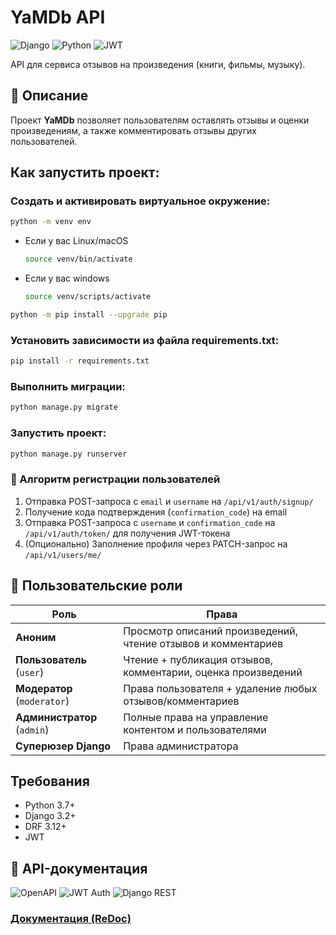 # YaMDb API

![Django](https://img.shields.io/badge/Django-092E20?style=for-the-badge&logo=django&logoColor=white)
![Python](https://img.shields.io/badge/Python-3776AB?style=for-the-badge&logo=python&logoColor=white)
![JWT](https://img.shields.io/badge/JWT-000000?style=for-the-badge&logo=JSON%20web%20tokens&logoColor=white)

API для сервиса отзывов на произведения (книги, фильмы, музыку).

## 📝 Описание

Проект **YaMDb** позволяет пользователям оставлять отзывы и оценки произведениям, а также комментировать отзывы других пользователей.

## Как запустить проект:

### Cоздать и активировать виртуальное окружение:

```bash
python -m venv env
```

* Если у вас Linux/macOS

    ```bash
    source venv/bin/activate
    ```

* Если у вас windows

    ```bash
    source venv/scripts/activate
    ```

```bash
python -m pip install --upgrade pip
```

### Установить зависимости из файла requirements.txt:

```bash
pip install -r requirements.txt
```

### Выполнить миграции:

```bash
python manage.py migrate
```

### Запустить проект:

```bash
python manage.py runserver
```

### 🔐 Алгоритм регистрации пользователей
1. Отправка POST-запроса с `email` и `username` на `/api/v1/auth/signup/`
2. Получение кода подтверждения (`confirmation_code`) на email
3. Отправка POST-запроса с `username` и `confirmation_code` на `/api/v1/auth/token/` для получения JWT-токена
4. (Опционально) Заполнение профиля через PATCH-запрос на `/api/v1/users/me/`

## 👥 Пользовательские роли
| Роль | Права |
|------|-------|
| **Аноним** | Просмотр описаний произведений, чтение отзывов и комментариев |
| **Пользователь** (`user`) | Чтение + публикация отзывов, комментарии, оценка произведений |
| **Модератор** (`moderator`) | Права пользователя + удаление любых отзывов/комментариев |
| **Администратор** (`admin`) | Полные права на управление контентом и пользователями |
| **Суперюзер Django** | Права администратора |

## Требования
- Python 3.7+
- Django 3.2+
- DRF 3.12+
- JWT

## 📄 API-документация

![OpenAPI](https://img.shields.io/badge/OpenAPI-3.0-success?logo=openapi-initiative)
![JWT Auth](https://img.shields.io/badge/Auth-JWT-orange?logo=json-web-tokens)
![Django REST](https://img.shields.io/badge/Django_REST-3.12-blue?logo=django)

### [Документация (ReDoc)](api_yamdb%2Fstatic%2Fredoc.yaml)

